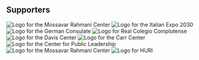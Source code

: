 ## Supporters
<div class="sponsor-grid">
<image src="/italian_consulate.jpg" alt="Logo for the Mossavar Rahmani Center" max-width = 100% class="sponsor-grid-item">
<image src="/italian_consulate_roma.png" alt="Logo for the Italian Expo 2030" max-width = 100% class="sponsor-grid-item">
<image src="/german-consulate.jpg" alt="Logo for the German Consulate" max-width = 100% class="sponsor-grid-item">
<image src="/real-complutense.png" alt="Logo for Real Colegio Complutense" max-width = 100% class="sponsor-grid-item">
<image src="/davis-center-logo.png" alt="Logo for the Davis Center" max-width = 100% class="sponsor-grid-item">
<image src="/carr-center-logo.jpg" alt="Logo for the Carr Center" max-width = 100% class="sponsor-grid-item">
<image src="/center-for-public-leadership-logo.png" alt="Logo for the Center for Public Leadership" max-width = 100% class="sponsor-grid-item">
<image src="/mossavar-rahmani-center-logo.jpg" alt="Logo for the Mossavar Rahmani Center" max-width = 100% class="sponsor-grid-item">
<image src="/huri-logo.png" alt="Logo for HURI" max-width = 100% class="sponsor-grid-item">
</div>
